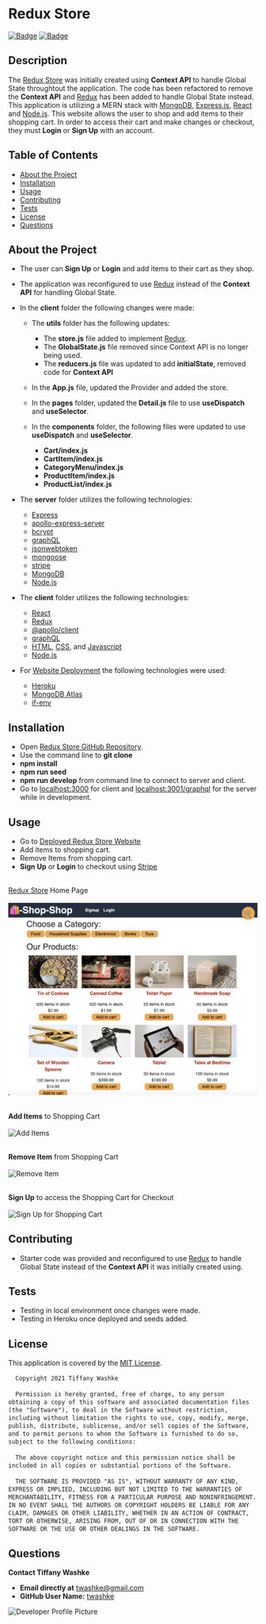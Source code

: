 # Redux Store

[![Badge](https://img.shields.io/badge/GitHub-twashke-blueviolet?style=flat-square&logo=appveyor)](https://github.com/twashke) [![Badge](https://img.shields.io/badge/License-MIT-blue)](https://opensource.org/licenses/MIT)

## Description

The [Redux Store](https://github.com/twashke/Redux-Store) was initially created using **Context API** to handle Global State throughtout the application. The code has been refactored to remove the **Context API** and [Redux](https://www.npmjs.com/package/redux) has been added to handle Global State instead. This application is utilizing a MERN stack with [MongoDB](https://www.mongodb.com/), [Express.js](https://expressjs.com/), [React](https://reactjs.org/) and [Node.js](https://nodejs.org/en/). This website allows the user to shop and add items to their shopping cart. In order to access their cart and make changes or checkout, they must **Login** or **Sign Up** with an account.

## Table of Contents

- [About the Project](#about-the-project)
- [Installation](#installation)
- [Usage](#usage)
- [Contributing](#contributing)
- [Tests](#tests)
- [License](#license)
- [Questions](#questions)

## About the Project

- The user can **Sign Up** or **Login** and add items to their cart as they shop.
- The application was reconfigured to use [Redux](https://www.npmjs.com/package/redux) instead of the **Context API** for handling Global State.
- In the **client** folder the following changes were made:

  - The **utils** folder has the following updates:

    - The **store.js** file added to implement [Redux](https://www.npmjs.com/package/redux).
    - The **GlobalState.js** file removed since Context API is no longer being used.
    - The **reducers.js** file was updated to add **initialState**, removed code for **Context API**

  - In the **App.js** file, updated the Provider and added the store.
  - In the **pages** folder, updated the **Detail.js** file to use **useDispatch** and **useSelector**.
  - In the **components** folder, the following files were updated to use **useDispatch** and **useSelector**.

    - **Cart/index.js**
    - **CartItem/index.js**
    - **CategoryMenu/index.js**
    - **ProductItem/index.js**
    - **ProductList/index.js**

- The **server** folder utilizes the following technologies:

  - [Express](https://www.npmjs.com/package/express)
  - [apollo-express-server](https://www.npmjs.com/package/apollo-server-express)
  - [bcrypt](https://www.npmjs.com/package/bcrypt)
  - [graphQL](https://www.npmjs.com/package/graphql)
  - [jsonwebtoken](https://www.npmjs.com/package/jsonwebtoken)
  - [mongoose](https://www.npmjs.com/package/mongoose)
  - [stripe](https://www.npmjs.com/package/stripe)
  - [MongoDB](https://www.mongodb.com/)
  - [Node.js](https://nodejs.org/en/)

- The **client** folder utilizes the following technologies:

  - [React](https://www.npmjs.com/package/create-react-app)
  - [Redux](https://www.npmjs.com/package/redux)
  - [@apollo/client](https://www.npmjs.com/package/apollo-client)
  - [graphQL](https://www.npmjs.com/package/graphql)
  - [HTML](https://www.w3schools.com/html/), [CSS](https://www.w3.org/Style/CSS/Overview.en.html), and [Javascript](https://www.javascript.com/)
  - [Node.js](https://nodejs.org/en/)

- For [Website Deployment](https://reduxstore082021.herokuapp.com/) the following technologies were used:
  - [Heroku](https://heroku.com/)
  - [MongoDB Atlas](https://www.mongodb.com/)
  - [if-env](https://www.npmjs.com/package/if-env)

## Installation

- Open [Redux Store GitHub Repository](https://github.com/twashke/Redux-Store).
- Use the command line to **git clone**
- **npm install**
- **npm run seed**
- **npm run develop** from command line to connect to server and client.
- Go to [localhost:3000](http://localhost:3000/) for client and [localhost:3001/graphql](http://localhost:3001/graphql) for the server while in development.

## Usage

- Go to [Deployed Redux Store Website](https://reduxstore082021.herokuapp.com/)
- Add items to shopping cart.
- Remove Items from shopping cart.
- **Sign Up** or **Login** to checkout using [Stripe](https://www.npmjs.com/package/stripe)

\
[Redux Store](https://github.com/twashke/Redux-Store) Home Page \
\
![Redux Store](./images/home-page.png)

\
**Add Items** to Shopping Cart \
\
![Add Items](./images/add-item.gif)

\
**Remove Item** from Shopping Cart \
\
![Remove Item](./images/remove-item.gif)

\
**Sign Up** to access the Shopping Cart for Checkout \
\
![Sign Up for Shopping Cart](./images/sign-up-for-cart.gif)

## Contributing

- Starter code was provided and reconfigured to use [Redux](https://www.npmjs.com/package/redux) to handle Global State instead of the **Context API** it was initially created using.

## Tests

- Testing in local environment once changes were made.
- Testing in Heroku once deployed and seeds added.

## License

This application is covered by the [MIT License](https://opensource.org/licenses/MIT).

      Copyright 2021 Tiffany Washke

      Permission is hereby granted, free of charge, to any person obtaining a copy of this software and associated documentation files (the "Software"), to deal in the Software without restriction, including without limitation the rights to use, copy, modify, merge, publish, distribute, sublicense, and/or sell copies of the Software, and to permit persons to whom the Software is furnished to do so, subject to the following conditions:

      The above copyright notice and this permission notice shall be included in all copies or substantial portions of the Software.

      THE SOFTWARE IS PROVIDED "AS IS", WITHOUT WARRANTY OF ANY KIND, EXPRESS OR IMPLIED, INCLUDING BUT NOT LIMITED TO THE WARRANTIES OF MERCHANTABILITY, FITNESS FOR A PARTICULAR PURPOSE AND NONINFRINGEMENT. IN NO EVENT SHALL THE AUTHORS OR COPYRIGHT HOLDERS BE LIABLE FOR ANY CLAIM, DAMAGES OR OTHER LIABILITY, WHETHER IN AN ACTION OF CONTRACT, TORT OR OTHERWISE, ARISING FROM, OUT OF OR IN CONNECTION WITH THE SOFTWARE OR THE USE OR OTHER DEALINGS IN THE SOFTWARE.

## Questions

**Contact Tiffany Washke**

- **Email directly at** twashke@gmail.com
- **GitHub User Name:** [twashke](https://github.com/twashke)

![Developer Profile Picture](https://avatars.githubusercontent.com/u/79234530?v=4)
